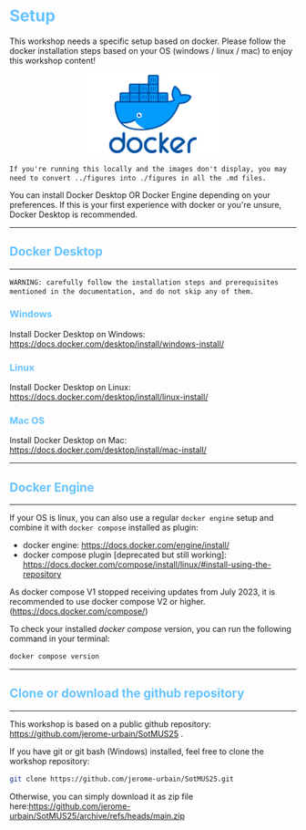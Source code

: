 # <span style="color:#66C3FF">Setup<span>

This workshop needs a specific setup based on docker. 
Please follow the docker installation steps based on your OS (windows / linux / mac) to enjoy this workshop content!

<div align="center">
<img src="../figures/docker_logo.png" alt="docker" width="50%">
</div>

```Warning
If you're running this locally and the images don't display, you may need to convert ../figures into ./figures in all the .md files.
```

You can install Docker Desktop OR Docker Engine depending on your preferences.
If this is your first experience with docker or you're unsure, Docker Desktop is recommended.

----------------
## <span style="color:#66C3FF">Docker Desktop<span>
----------------

```{warning}
WARNING: carefully follow the installation steps and prerequisites mentioned in the documentation, and do not skip any of them.
```

### <span style="color:#66C3FF">Windows<span>

Install Docker Desktop on Windows:
<a href="https://docs.docker.com/desktop/install/windows-install">https://docs.docker.com/desktop/install/windows-install/</a>


### <span style="color:#66C3FF">Linux<span>
Install Docker Desktop on Linux:
<a href="https://docs.docker.com/desktop/install/linux-install/">https://docs.docker.com/desktop/install/linux-install/</a>



### <span style="color:#66C3FF">Mac OS<span>
Install Docker Desktop on Mac:
<a href="https://docs.docker.com/desktop/install/mac-install/">https://docs.docker.com/desktop/install/mac-install/</a>




----------------
## <span style="color:#66C3FF">Docker Engine<span>
----------------

If your OS is linux, you can also use a regular ```docker engine``` setup and combine it with ```docker compose``` installed as plugin:
- docker engine: <a href="https://docs.docker.com/engine/install/">https://docs.docker.com/engine/install/</a>
- docker compose plugin [deprecated but still working]: <a href="https://docs.docker.com/compose/install/linux/#install-using-the-repository">https://docs.docker.com/compose/install/linux/#install-using-the-repository</a>


As docker compose V1 stopped receiving updates from July 2023, it is recommended to use docker compose V2 or higher. (<a href="https://docs.docker.com/compose/">https://docs.docker.com/compose/</a>)

To check your installed _docker compose_ version, you can run the following command in your terminal:
```bash
docker compose version
```

----------------
## <span style="color:#66C3FF">Clone or download the github repository<span>
----------------

This workshop is based on a public github repository: <a href="https://github.com/jerome-urbain/SotMUS25">https://github.com/jerome-urbain/SotMUS25</a>
.


If you have git or git bash (Windows) installed, feel free to clone the workshop repository:

```bash
git clone https://github.com/jerome-urbain/SotMUS25.git
```

Otherwise, you can simply download it as zip file here:<a href="https://github.com/jerome-urbain/SotMUS25/archive/refs/heads/main.zip">https://github.com/jerome-urbain/SotMUS25/archive/refs/heads/main.zip</a>




